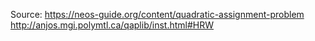 Source:
https://neos-guide.org/content/quadratic-assignment-problem
http://anjos.mgi.polymtl.ca/qaplib/inst.html#HRW
